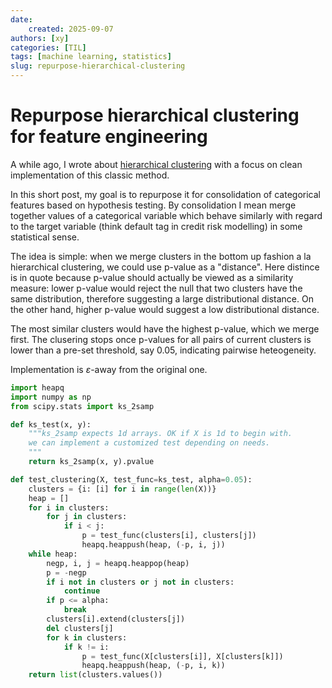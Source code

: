 ```yaml
---
date: 
    created: 2025-09-07
authors: [xy]
categories: [TIL]
tags: [machine learning, statistics]
slug: repurpose-hierarchical-clustering
---
```


# Repurpose hierarchical clustering for feature engineering
<!-- more -->
A while ago, I wrote about [hierarchical clustering](2025-07-15-hierarchical.md) with a focus on clean implementation of this classic method. 

In this short post, my goal is to repurpose it for consolidation of categorical features based on hypothesis testing. By consolidation I mean merge together values of a categorical variable which behave similarly with regard to the target variable (think default tag in credit risk modelling) in some statistical sense. 

The idea is simple: when we merge clusters in the bottom up fashion a la hierarchical clustering, we could use p-value as a "distance". Here distince is in quote because p-value should actually be viewed as a similarity measure: lower p-value would reject the null that two clusters have the same distribution, therefore suggesting a large distributional distance. On the other hand, higher p-value would suggest a low distributional distance. 

The most similar clusters would have the highest p-value, which we merge first. The clusering stops once p-values for all pairs of current clusters is lower than a pre-set threshold, say 0.05, indicating pairwise heteogeneity.

Implementation is $\varepsilon$-away from the original one. 

```py
import heapq
import numpy as np
from scipy.stats import ks_2samp 

def ks_test(x, y):
    """ks_2samp expects 1d arrays. OK if X is 1d to begin with.
    we can implement a customized test depending on needs.  
    """
    return ks_2samp(x, y).pvalue

def test_clustering(X, test_func=ks_test, alpha=0.05):
    clusters = {i: [i] for i in range(len(X))}
    heap = []
    for i in clusters:
        for j in clusters:
            if i < j:
                p = test_func(clusters[i], clusters[j])
                heapq.heappush(heap, (-p, i, j))
    while heap:
        negp, i, j = heapq.heappop(heap)
        p = -negp
        if i not in clusters or j not in clusters:
            continue
        if p <= alpha:
            break
        clusters[i].extend(clusters[j])
        del clusters[j]
        for k in clusters:
            if k != i:
                p = test_func(X[clusters[i]], X[clusters[k]])
                heapq.heappush(heap, (-p, i, k))
    return list(clusters.values())
```

